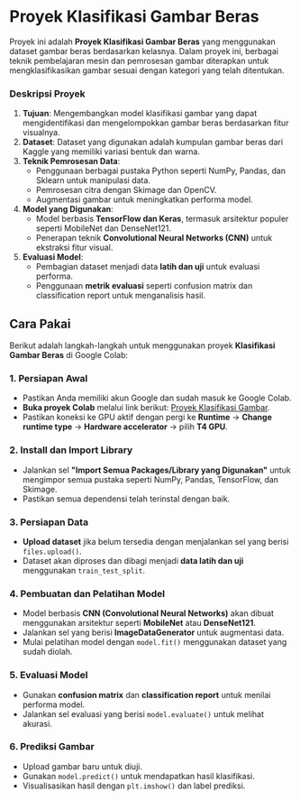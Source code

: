 
# Proyek Klasifikasi Gambar Beras

Proyek ini adalah **Proyek Klasifikasi Gambar Beras** yang menggunakan dataset gambar beras berdasarkan kelasnya. Dalam proyek ini, berbagai teknik pembelajaran mesin dan pemrosesan gambar diterapkan untuk mengklasifikasikan gambar sesuai dengan kategori yang telah ditentukan. 

### **Deskripsi Proyek**
1. **Tujuan**: Mengembangkan model klasifikasi gambar yang dapat mengidentifikasi dan mengelompokkan gambar beras berdasarkan fitur visualnya.
2. **Dataset**: Dataset yang digunakan adalah kumpulan gambar beras dari Kaggle yang memiliki variasi bentuk dan warna.
3. **Teknik Pemrosesan Data**:
   - Penggunaan berbagai pustaka Python seperti NumPy, Pandas, dan Sklearn untuk manipulasi data.
   - Pemrosesan citra dengan Skimage dan OpenCV.
   - Augmentasi gambar untuk meningkatkan performa model.
4. **Model yang Digunakan**:
   - Model berbasis **TensorFlow dan Keras**, termasuk arsitektur populer seperti MobileNet dan DenseNet121.
   - Penerapan teknik **Convolutional Neural Networks (CNN)** untuk ekstraksi fitur visual.
5. **Evaluasi Model**:
   - Pembagian dataset menjadi data **latih dan uji** untuk evaluasi performa.
   - Penggunaan **metrik evaluasi** seperti confusion matrix dan classification report untuk menganalisis hasil.

## Cara Pakai

Berikut adalah langkah-langkah untuk menggunakan proyek **Klasifikasi Gambar Beras** di Google Colab:

### **1. Persiapan Awal**
- Pastikan Anda memiliki akun Google dan sudah masuk ke Google Colab.
- **Buka proyek Colab** melalui link berikut: [Proyek Klasifikasi Gambar](https://colab.research.google.com/drive/1plhq93FQ4SSqxcq7LEjibzZo916LV6o1#scrollTo=U4cU5-P9wzbF).
- Pastikan koneksi ke GPU aktif dengan pergi ke **Runtime** → **Change runtime type** → **Hardware accelerator** → pilih **T4 GPU**.

### **2. Install dan Import Library**
- Jalankan sel **"Import Semua Packages/Library yang Digunakan"** untuk mengimpor semua pustaka seperti NumPy, Pandas, TensorFlow, dan Skimage.
- Pastikan semua dependensi telah terinstal dengan baik.

### **3. Persiapan Data**
- **Upload dataset** jika belum tersedia dengan menjalankan sel yang berisi `files.upload()`.
- Dataset akan diproses dan dibagi menjadi **data latih dan uji** menggunakan `train_test_split`.

### **4. Pembuatan dan Pelatihan Model**
- Model berbasis **CNN (Convolutional Neural Networks)** akan dibuat menggunakan arsitektur seperti **MobileNet** atau **DenseNet121**.
- Jalankan sel yang berisi **ImageDataGenerator** untuk augmentasi data.
- Mulai pelatihan model dengan `model.fit()` menggunakan dataset yang sudah diolah.

### **5. Evaluasi Model**
- Gunakan **confusion matrix** dan **classification report** untuk menilai performa model.
- Jalankan sel evaluasi yang berisi `model.evaluate()` untuk melihat akurasi.

### **6. Prediksi Gambar**
- Upload gambar baru untuk diuji.
- Gunakan `model.predict()` untuk mendapatkan hasil klasifikasi.
- Visualisasikan hasil dengan `plt.imshow()` dan label prediksi.
    